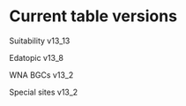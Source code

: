 # Current table versions 
Suitability v13_13 

Edatopic v13_8 

WNA BGCs v13_2 

Special sites v13_2
